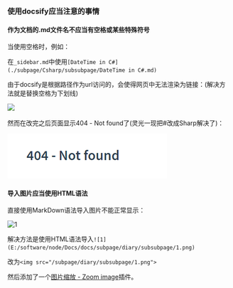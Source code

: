 ### 使用docsify应当注意的事情

#### 作为文档的.md文件名不应当有空格或某些特殊符号

当使用空格时，例如：

在`_sidebar.md`中使用`[DateTime in C#](./subpage/Csharp/subsubpage/DateTime in C#.md)`

由于docsify是根据路径作为url访问的，会使得网页中无法渲染为链接：(解决方法就是替换空格为下划线)

<img src="/1.png">

然而在改完之后页面显示404 - Not found了(灵光一现把#改成Sharp解决了)：

<img src="./2.png">



#### 导入图片应当使用HTML语法

直接使用MarkDown语法导入图片不能正常显示：

![1](E:/software/node/Docs/docs/subpage/diary/subsubpage/1.png)

解决方法是使用HTML语法导入`![1](E:/software/node/Docs/docs/subpage/diary/subsubpage/1.png)`

改为`<img src="/subpage/diary/subsubpage/1.png">`

然后添加了一个[图片缩放 - Zoom image](https://docsify.js.org/#/zh-cn/plugins?id=图片缩放-zoom-image)插件。